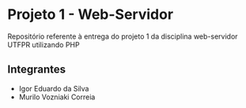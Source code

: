 # Projeto 1 - Web-Servidor
Repositório referente à entrega do projeto 1 da disciplina web-servidor UTFPR utilizando PHP

## Integrantes
- Igor Eduardo da Silva
- Murilo Vozniaki Correia
